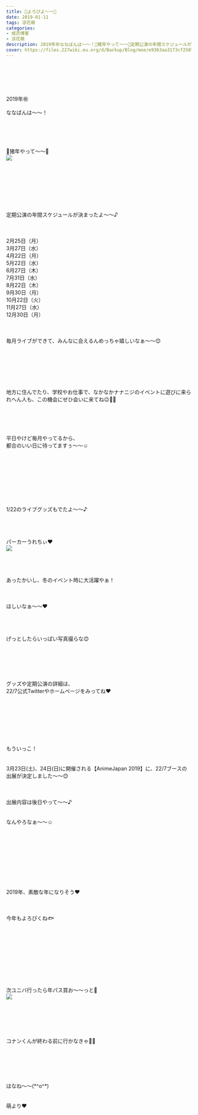 ```yaml
---
title: 🐥よろぴよ〜〜🐥
date: 2019-01-11
tags: 涼花萌
categories: 
- 成员博客
- 涼花萌
description: 2019年㊗️ななばんは〜〜！🐗猪年やって〜〜🐗定期公演の年間スケジュールが決まったよ〜〜♪2月25日（月）3月27日（水）4月22日（月）5月22日（水）...
cover: https://files.227wiki.eu.org/d/Backup/Blog/moe/e9363aa3173cf2507cd548aebbc45.jpg 
---
```

<div class="blog_detail__main">
<br/>
<br/>
<br/>
<br/>
<br/>
2019年㊗️<br/>
<br/>
ななばんは〜〜！<br/>
<br/>
<br/>
<br/>
<br/>
<br/>
🐗猪年やって〜〜🐗<br/>
<img src="https://files.227wiki.eu.org/d/Backup/Blog/moe/e9363aa3173cf2507cd548aebbc45.jpg"><br/>
<br/>
<br/>
<br/>
<br/>
<br/>
<br/>
<br/>
<br/>
定期公演の年間スケジュールが決まったよ〜〜♪<br/>
<br/>
<br/>
<br/>
2月25日（月）<br/>
3月27日（水）<br/>
4月22日（月）<br/>
5月22日（水）<br/>
6月27日（木）<br/>
7月31日（水）<br/>
8月22日（木）<br/>
9月30日（月）<br/>
10月22日（火）<br/>
11月27日（水）<br/>
12月30日（月）<br/>
<br/>
<br/>
<br/>
毎月ライブができて、みんなに会えるんめっちゃ嬉しいなぁ〜〜😊<br/>
<br/>
<br/>
<br/>
<br/>
<br/>
<br/>
<br/>
地方に住んでたり、学校やお仕事で、なかなかナナニジのイベントに遊びに来られへん人も、この機会にぜひ会いに来てね😉💓💓<br/>
<br/>
<br/>
<br/>
<br/>
<br/>
平日やけど毎月やってるから、<br/>
都合のいい日に待ってますぅ〜〜☺️<br/>
<br/>
<br/>
<br/>
<br/>
<br/>
<br/>
<br/>
<br/>
<br/>
1/22のライブグッズもでたよ〜〜♪<br/>
<br/>
<br/>
<br/>
<br/>
パーカーうれちぃ❤︎<br/>
<img src="https://files.227wiki.eu.org/d/Backup/Blog/moe/e9363aa3173cf2507cd548aebbc45-01.jpg"><br/>
<br/>
<br/>
<br/>
<br/>
あったかいし、冬のイベント時に大活躍やぁ！<br/>
<br/>
<br/>
<br/>
ほしいなぁ〜〜❤︎<br/>
<br/>
<br/>
<br/>
<br/>
げっとしたらいっぱい写真撮らな😊<br/>
<br/>
<br/>
<br/>
<br/>
<br/>
<br/>
グッズや定期公演の詳細は、<br/>
22/7公式Twitterやホームページをみってね❤︎<br/>
<br/>
<br/>
<br/>
<br/>
<br/>
<br/>
<br/>
<br/>
もういっこ！<br/>
<br/>
<br/>
3月23日(土)、24日(日)に開催される【AnimeJapan 2019】に、22/7ブースの出展が決定しました〜〜😊<br/>
<br/>
<br/>
<br/>
出展内容は後日やって〜〜♪<br/>
<br/>
<br/>
なんやろなぁ〜〜☺️<br/>
<br/>
<br/>
<br/>
<br/>
<br/>
<br/>
<br/>
<br/>
<br/>
<br/>
2019年、素敵な年になりそう❤︎<br/>
<br/>
<br/>
<br/>
今年もよろぴくね🐟<br/>
<br/>
<br/>
<br/>
<br/>
<br/>
<br/>
<br/>
<br/>
<br/>
<br/>
次ユニバ行ったら年パス買お〜〜っと💓<br/>
<img src="https://files.227wiki.eu.org/d/Backup/Blog/moe/e9363aa3173cf2507cd548aebbc45-02.jpg"><br/>
<br/>
<br/>
<br/>
<br/>
<br/>
<br/>
コナンくんが終わる前に行かなきゃ💓💓<br/>
<br/>
<br/>
<br/>
<br/>
<br/>
<br/>
ほなね〜〜(*^o^*)<br/>
<br/>
<br/>
萌より❤︎
<!--twitter-->

<!--//twitter-->
</img></img></img></div>